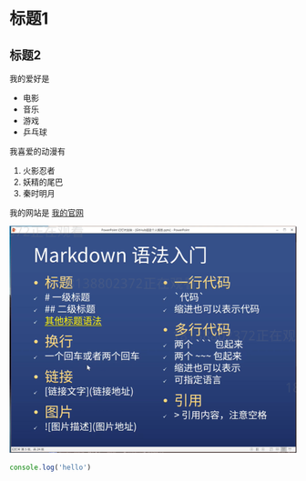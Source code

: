# 标题1
## 标题2

我的爱好是

* 电影
* 音乐
* 游戏
* 乒乓球

我喜爱的动漫有

1. 火影忍者
2. 妖精的尾巴
3. 秦时明月

我的网站是 [我的官网](https://wangcan.com)

![Markdown语法入门](3-Markdown语法入门.png)

```javascript
console.log('hello')
```